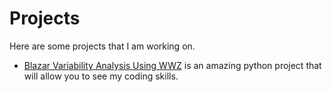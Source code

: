 # Projects

Here are some projects that I am working on. 

- [Blazar Variability Analysis Using WWZ](./python_project/WWZ.ipynb) is an amazing python project that will allow you to see my coding skills.

